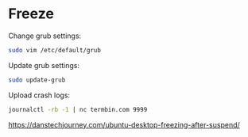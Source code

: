 # Freeze

Change grub settings:
```bash
sudo vim /etc/default/grub
```

Update grub settings:
```bash
sudo update-grub
```

Upload crash logs:
```bash
journalctl -rb -1 | nc termbin.com 9999
```

https://danstechjourney.com/ubuntu-desktop-freezing-after-suspend/

